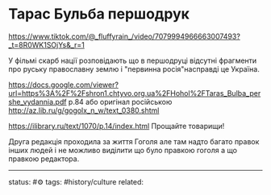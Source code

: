 # Тарас Бульба першодрук

https://www.tiktok.com/@_fluffyrain_/video/7079994966663007493?_t=8R0WK1SOjYs&_r=1

У фільмі скарб нації розповідають що в першодруці відсутні фрагменти про руську православну землю і "первинна росія"насправді це Україна. 

https://docs.google.com/viewer?url=https%3A%2F%2Fshron1.chtyvo.org.ua%2FHohol%2FTaras_Bulba_pershe_vydannia.pdf
p.84
або оригінал російською
http://az.lib.ru/g/gogolx_n_w/text_0380.shtml

https://ilibrary.ru/text/1070/p.14/index.html
Прощайте товарищи!


Друга редакція проходила за життя Гоголя але там надто багато правок інших людей і не можливо виділити що було правкою гоголя а що правкою редактора.


---
status: #⚙️ 
tags: #history/culture
related: 